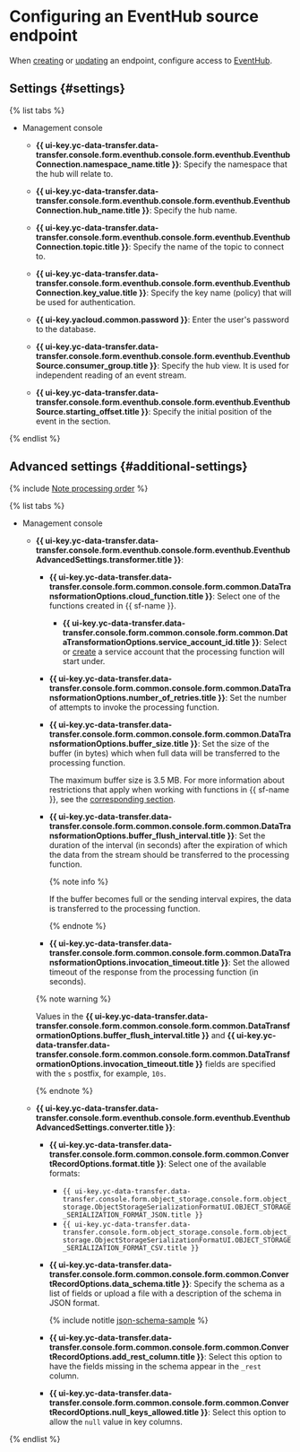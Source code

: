 # Configuring an EventHub source endpoint

When [creating](../index.md#create) or [updating](../index.md#update) an endpoint, configure access to [EventHub](https://docs.microsoft.com/en-us/azure/event-hubs/).

## Settings {#settings}

{% list tabs %}

- Management console

   * **{{ ui-key.yc-data-transfer.data-transfer.console.form.eventhub.console.form.eventhub.EventhubConnection.namespace_name.title }}**: Specify the namespace that the hub will relate to.

   * **{{ ui-key.yc-data-transfer.data-transfer.console.form.eventhub.console.form.eventhub.EventhubConnection.hub_name.title }}**: Specify the hub name.

   * **{{ ui-key.yc-data-transfer.data-transfer.console.form.eventhub.console.form.eventhub.EventhubConnection.topic.title }}**: Specify the name of the topic to connect to.

   * **{{ ui-key.yc-data-transfer.data-transfer.console.form.eventhub.console.form.eventhub.EventhubConnection.key_value.title }}**: Specify the key name (policy) that will be used for authentication.

   * **{{ ui-key.yacloud.common.password }}**: Enter the user's password to the database.

   * **{{ ui-key.yc-data-transfer.data-transfer.console.form.eventhub.console.form.eventhub.EventhubSource.consumer_group.title }}**: Specify the hub view. It is used for independent reading of an event stream.

   * **{{ ui-key.yc-data-transfer.data-transfer.console.form.eventhub.console.form.eventhub.EventhubSource.starting_offset.title }}**: Specify the initial position of the event in the section.

{% endlist %}

## Advanced settings {#additional-settings}


{% include [Note processing order](../../../../_includes/data-transfer/notes/kafka-yds-evhub-processing-order.md) %}


{% list tabs %}

- Management console

   
   * **{{ ui-key.yc-data-transfer.data-transfer.console.form.eventhub.console.form.eventhub.EventhubAdvancedSettings.transformer.title }}**:

      * **{{ ui-key.yc-data-transfer.data-transfer.console.form.common.console.form.common.DataTransformationOptions.cloud_function.title }}**: Select one of the functions created in {{ sf-name }}.

         
         * **{{ ui-key.yc-data-transfer.data-transfer.console.form.common.console.form.common.DataTransformationOptions.service_account_id.title }}**: Select or [create](../../../../iam/operations/sa/create.md) a service account that the processing function will start under.


      * **{{ ui-key.yc-data-transfer.data-transfer.console.form.common.console.form.common.DataTransformationOptions.number_of_retries.title }}**: Set the number of attempts to invoke the processing function.
      * **{{ ui-key.yc-data-transfer.data-transfer.console.form.common.console.form.common.DataTransformationOptions.buffer_size.title }}**: Set the size of the buffer (in bytes) which when full data will be transferred to the processing function.

         The maximum buffer size is 3.5 MB. For more information about restrictions that apply when working with functions in {{ sf-name }}, see the [corresponding section](../../../../functions/concepts/limits.md).

      * **{{ ui-key.yc-data-transfer.data-transfer.console.form.common.console.form.common.DataTransformationOptions.buffer_flush_interval.title }}**: Set the duration of the interval (in seconds) after the expiration of which the data from the stream should be transferred to the processing function.

         {% note info %}

         If the buffer becomes full or the sending interval expires, the data is transferred to the processing function.

         {% endnote %}

      * **{{ ui-key.yc-data-transfer.data-transfer.console.form.common.console.form.common.DataTransformationOptions.invocation_timeout.title }}**: Set the allowed timeout of the response from the processing function (in seconds).

      {% note warning %}

      Values in the **{{ ui-key.yc-data-transfer.data-transfer.console.form.common.console.form.common.DataTransformationOptions.buffer_flush_interval.title }}** and **{{ ui-key.yc-data-transfer.data-transfer.console.form.common.console.form.common.DataTransformationOptions.invocation_timeout.title }}** fields are specified with the `s` postfix, for example, `10s`.

      {% endnote %}


   * **{{ ui-key.yc-data-transfer.data-transfer.console.form.eventhub.console.form.eventhub.EventhubAdvancedSettings.converter.title }}**:

      * **{{ ui-key.yc-data-transfer.data-transfer.console.form.common.console.form.common.ConvertRecordOptions.format.title }}**: Select one of the available formats:
         * `{{ ui-key.yc-data-transfer.data-transfer.console.form.object_storage.console.form.object_storage.ObjectStorageSerializationFormatUI.OBJECT_STORAGE_SERIALIZATION_FORMAT_JSON.title }}`
         * `{{ ui-key.yc-data-transfer.data-transfer.console.form.object_storage.console.form.object_storage.ObjectStorageSerializationFormatUI.OBJECT_STORAGE_SERIALIZATION_FORMAT_CSV.title }}`

      * **{{ ui-key.yc-data-transfer.data-transfer.console.form.common.console.form.common.ConvertRecordOptions.data_schema.title }}**: Specify the schema as a list of fields or upload a file with a description of the schema in JSON format.

         {% include notitle [json-schema-sample](../../../../_includes/data-transfer/fields/common/ui/json-schema-sample.md) %}

      * **{{ ui-key.yc-data-transfer.data-transfer.console.form.common.console.form.common.ConvertRecordOptions.add_rest_column.title }}**: Select this option to have the fields missing in the schema appear in the `_rest` column.
      * **{{ ui-key.yc-data-transfer.data-transfer.console.form.common.console.form.common.ConvertRecordOptions.null_keys_allowed.title }}**: Select this option to allow the `null` value in key columns.

{% endlist %}

